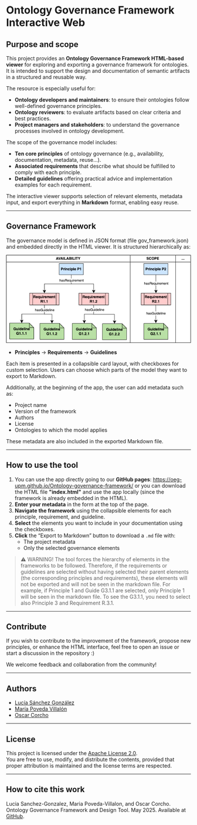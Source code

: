 # Ontology Governance Framework Interactive Web

## Purpose and scope

This project provides an **Ontology Governance Framework HTML-based viewer** for exploring and exporting a governance framework for ontologies. It is intended to support the design and documentation of semantic artifacts in a structured and reusable way.

The resource is especially useful for:

- **Ontology developers and maintainers**: to ensure their ontologies follow well-defined governance principles.
- **Ontology reviewers**: to evaluate artifacts based on clear criteria and best practices.
- **Project managers and stakeholders**: to understand the governance processes involved in ontology development.

The scope of the governance model includes:

- **Ten core principles** of ontology governance (e.g., availability, documentation, metadata, reuse...).
- **Associated requirements** that describe what should be fulfilled to comply with each principle.
- **Detailed guidelines** offering practical advice and implementation examples for each requirement.

The interactive viewer supports selection of relevant elements, metadata input, and export everything in  **Markdown** format, enabling easy reuse. 

---

## Governance Framework

The governance model is defined in JSON format (file gov_framework.json) and embedded directly in the HTML viewer. It is structured hierarchically as:

![Example of structure of the framework](/images/example_structure_framework.png)

- **Principles** → **Requirements** → **Guidelines**

Each item is presented in a collapsible card layout, with checkboxes for custom selection. Users can choose which parts of the model they want to export to Markdown.

Additionally, at the beginning of the app, the user can add metadata such as:

- Project name
- Version of the framework
- Authors
- License
- Ontologies to which the model applies

These metadata are also included in the exported Markdown file.

---

## How to use the tool

1. You can use the app directly going to our **GitHub pages**: https://oeg-upm.github.io/Ontology-governance-framework/ or you can download the HTML file **"index.html"** and use the app locally (since the framework is already embedded in the HTML).
2. **Enter your metadata** in the form at the top of the page.
3. **Navigate the framework** using the collapsible elements for each principle, requirement, and guideline.
4. **Select** the elements you want to include in your documentation using the checkboxes.
5. **Click** the “Export to Markdown” button to download a `.md` file with:
   - The project metadata
   - Only the selected governance elements

> ⚠️ WARNING! The tool forces the hierarchy of elements in the frameworks to be followed. Therefore, if the requirements or guidelines are selected without having selected their parent elements (the corresponding principles and requirements), these elements will not be exported and will not be seen in the markdown file. For example, if Principle 1 and Guide G3.1.1 are selected, only Principle 1 will be seen in the markdown file. To see the G3.1.1, you need to select also Principle 3 and Requirement R.3.1.

---

## Contribute

If you wish to contribute to the improvement of the framework, propose new principles, or enhance the HTML interface, feel free to open an issue or start a discussion in the repository :)

We welcome feedback and collaboration from the community!

---

## Authors

- [Lucía Sánchez González](https://github.com/LuciaSG99)
- [María Poveda Villalón](https://github.com/mariapoveda)
- [Oscar Corcho](https://github.com/ocorcho)  

---

## License

This project is licensed under the [Apache License 2.0](https://www.apache.org/licenses/LICENSE-2.0).  
You are free to use, modify, and distribute the contents, provided that proper attribution is maintained and the license terms are respected.

---
## How to cite this work

Lucia Sanchez-Gonzalez, Maria Poveda-Villalon, and Oscar Corcho. Ontology Governance Framework and Design Tool. May 2025. Available at [GitHub](https://github.com/LuciaSG99/Ontology-governance-framework).
